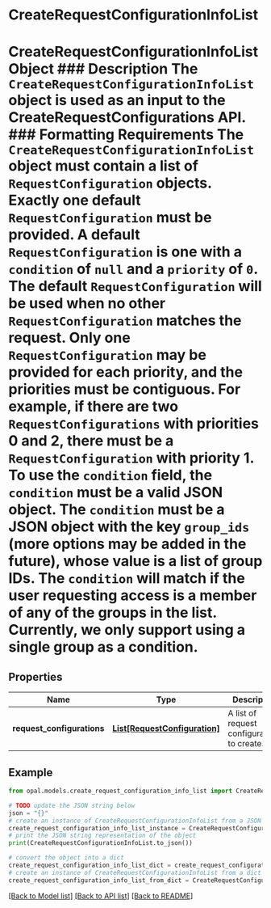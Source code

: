 # CreateRequestConfigurationInfoList

# CreateRequestConfigurationInfoList Object ### Description The `CreateRequestConfigurationInfoList` object is used as an input to the CreateRequestConfigurations API.  ### Formatting Requirements The `CreateRequestConfigurationInfoList` object must contain a list of `RequestConfiguration` objects. Exactly one default `RequestConfiguration` must be provided.  A default `RequestConfiguration` is one with a `condition` of `null` and a `priority` of `0`.  The default `RequestConfiguration` will be used when no other `RequestConfiguration` matches the request.  Only one `RequestConfiguration` may be provided for each priority, and the priorities must be contiguous.  For example, if there are two `RequestConfigurations` with priorities 0 and 2, there must be a `RequestConfiguration` with priority 1.  To use the `condition` field, the `condition` must be a valid JSON object.  The `condition` must be a JSON object with the key `group_ids` (more options may be added in the future), whose value is a list of group IDs. The `condition` will match if the user requesting access is a member of any of the groups in the list. Currently, we only support using a single group as a condition.

## Properties

Name | Type | Description | Notes
------------ | ------------- | ------------- | -------------
**request_configurations** | [**List[RequestConfiguration]**](RequestConfiguration.md) | A list of request configurations to create. | 

## Example

```python
from opal.models.create_request_configuration_info_list import CreateRequestConfigurationInfoList

# TODO update the JSON string below
json = "{}"
# create an instance of CreateRequestConfigurationInfoList from a JSON string
create_request_configuration_info_list_instance = CreateRequestConfigurationInfoList.from_json(json)
# print the JSON string representation of the object
print(CreateRequestConfigurationInfoList.to_json())

# convert the object into a dict
create_request_configuration_info_list_dict = create_request_configuration_info_list_instance.to_dict()
# create an instance of CreateRequestConfigurationInfoList from a dict
create_request_configuration_info_list_from_dict = CreateRequestConfigurationInfoList.from_dict(create_request_configuration_info_list_dict)
```
[[Back to Model list]](../README.md#documentation-for-models) [[Back to API list]](../README.md#documentation-for-api-endpoints) [[Back to README]](../README.md)


